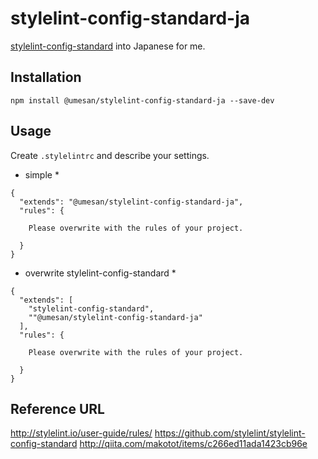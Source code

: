 # stylelint-config-standard-ja
[stylelint-config-standard](https://github.com/stylelint/stylelint-config-standard) into Japanese for me.


## Installation

```
npm install @umesan/stylelint-config-standard-ja --save-dev
```

## Usage
Create `.stylelintrc` and describe your settings.

* simple *
```
{
  "extends": "@umesan/stylelint-config-standard-ja",
  "rules": {

    Please overwrite with the rules of your project.

  }
}
```

* overwrite stylelint-config-standard *
```
{
  "extends": [
    "stylelint-config-standard",
    ""@umesan/stylelint-config-standard-ja"
  ],
  "rules": {

    Please overwrite with the rules of your project.

  }
}
```

## Reference URL
http://stylelint.io/user-guide/rules/
https://github.com/stylelint/stylelint-config-standard
http://qiita.com/makotot/items/c266ed11ada1423cb96e